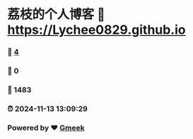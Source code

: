 # 荔枝的个人博客 :link: https://Lychee0829.github.io 
### :page_facing_up: [4](https://Lychee0829.github.io/tag.html) 
### :speech_balloon: 0 
### :hibiscus: 1483 
### :alarm_clock: 2024-11-13 13:09:29 
### Powered by :heart: [Gmeek](https://github.com/Meekdai/Gmeek)
